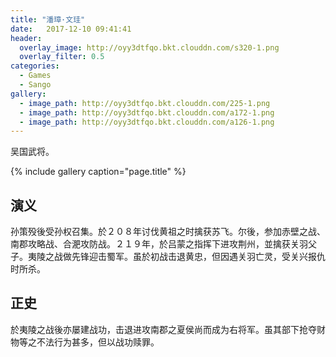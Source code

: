 ```yaml
---
title: "潘璋·文珪"
date:   2017-12-10 09:41:41
header:
  overlay_image: http://oyy3dtfqo.bkt.clouddn.com/s320-1.png
  overlay_filter: 0.5
categories:
  - Games
  - Sango
gallery:
  - image_path: http://oyy3dtfqo.bkt.clouddn.com/225-1.png
  - image_path: http://oyy3dtfqo.bkt.clouddn.com/a172-1.png
  - image_path: http://oyy3dtfqo.bkt.clouddn.com/a126-1.png
---
```


吴国武将。

{% include gallery caption="page.title" %}

## 演义

孙策殁後受孙权召集。於２０８年讨伐黄祖之时擒获苏飞。尔後，参加赤壁之战、南郡攻略战、合淝攻防战。２１９年，於吕蒙之指挥下进攻荆州，並擒获关羽父子。夷陵之战做先锋迎击蜀军。虽於初战击退黄忠，但因遇关羽亡灵，受关兴报仇时所杀。

## 正史

於夷陵之战後亦屡建战功，击退进攻南郡之夏侯尚而成为右将军。虽其部下抢夺财物等之不法行为甚多，但以战功赎罪。